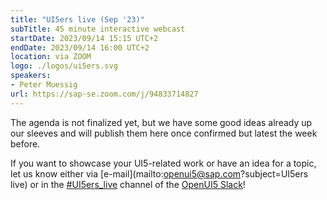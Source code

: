 ```yaml
---
title: "UI5ers live (Sep '23)"
subTitle: 45 minute interactive webcast
startDate: 2023/09/14 15:15 UTC+2
endDate: 2023/09/14 16:00 UTC+2
location: via ZOOM
logo: ./logos/ui5ers.svg
speakers:
- Peter Muessig
url: https://sap-se.zoom.com/j/94833714827
---
```

The agenda is not finalized yet, but we have some good ideas already up our sleeves and will publish them here once confirmed but latest the week before. 

If you want to showcase your UI5-related work or have an idea for a topic, let us know either via [e-mail](mailto:openui5@sap.com?subject=UI5ers live) or in the 
[#UI5ers_live](https://openui5.slack.com/archives/C01CP60AAN7) channel of the [OpenUI5 Slack](https://ui5-slack-invite.cfapps.eu10.hana.ondemand.com/)!
